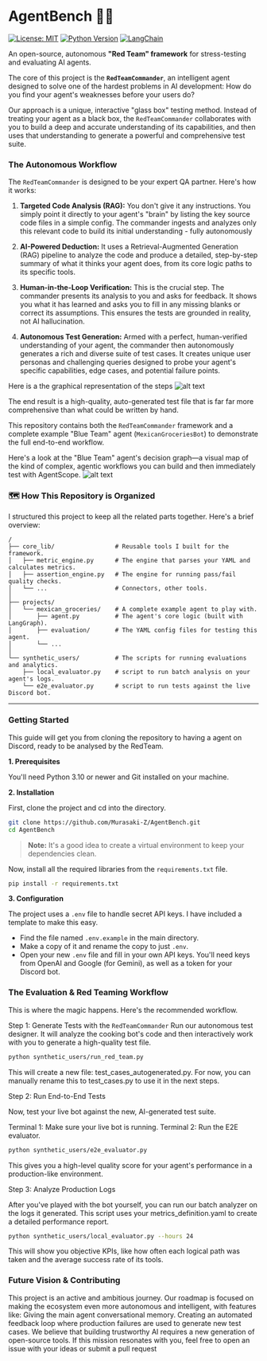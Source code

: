 # AgentBench 🔬🤖

[![License: MIT](https://img.shields.io/badge/License-MIT-yellow.svg)](https://opensource.org/licenses/MIT)
[![Python Version](https://img.shields.io/badge/python-3.10+-blue.svg)](https://www.python.org/downloads/)
[![LangChain](https://img.shields.io/badge/built%20with-LangChain-green.svg)](https://www.langchain.com/)

An open-source, autonomous **"Red Team" framework** for stress-testing and evaluating AI agents.

The core of this project is the **`RedTeamCommander`**, an intelligent agent designed to solve one of the hardest problems in AI development: How do you find your agent's weaknesses before your users do?

Our approach is a unique, interactive "glass box" testing method. Instead of treating your agent as a black box, the `RedTeamCommander` collaborates with you to build a deep and accurate understanding of its capabilities, and then uses that understanding to generate a powerful and comprehensive test suite.

### The Autonomous Workflow

The `RedTeamCommander` is designed to be your expert QA partner. Here's how it works:

1.  **Targeted Code Analysis (RAG):** You don't give it any instructions. You simply point it directly to your agent's "brain" by listing the key source code files in a simple config. The commander ingests and analyzes only this relevant code to build its initial understanding - fully autonomously

2.  **AI-Powered Deduction:** It uses a Retrieval-Augmented Generation (RAG) pipeline to analyze the code and produce a detailed, step-by-step summary of what it thinks your agent does, from its core logic paths to its specific tools.

3.  **Human-in-the-Loop Verification:** This is the crucial step. The commander presents its analysis to you and asks for feedback. It shows you what it has learned and asks you to fill in any missing blanks or correct its assumptions. This ensures the tests are grounded in reality, not AI hallucination.

4.  **Autonomous Test Generation:** Armed with a perfect, human-verified understanding of your agent, the commander then autonomously generates a rich and diverse suite of test cases. It creates unique user personas and challenging queries designed to probe your agent's specific capabilities, edge cases, and potential failure points.

Here is a the graphical representation of the steps
![alt text](red_team_commander_graph.png)



The end result is a high-quality, auto-generated test file that is far far more comprehensive than what could be written by hand. 


This repository contains both the `RedTeamCommander` framework and a complete example "Blue Team" agent (`MexicanGroceriesBot`) to demonstrate the full end-to-end workflow.

Here's a look at the "Blue Team" agent's decision graph—a visual map of the kind of complex, agentic workflows you can build and then immediately test with AgentScope.
![alt text](graph_visualization.png)

### 🗺️ How This Repository is Organized

I structured this project to keep all the related parts together. Here's a brief overview:

```
/
├── core_lib/                 # Reusable tools I built for the framework.
│   ├── metric_engine.py      # The engine that parses your YAML and calculates metrics.
│   ├── assertion_engine.py   # The engine for running pass/fail quality checks.
│   └── ...                   # Connectors, other tools.
│
├── projects/
│   └── mexican_groceries/    # A complete example agent to play with.
│       ├── agent.py          # The agent's core logic (built with LangGraph).
│       ├── evaluation/       # The YAML config files for testing this agent.
│       └── ...
│
└── synthetic_users/          # The scripts for running evaluations and analytics.
    ├── local_evaluator.py    # script to run batch analysis on your agent's logs.
    └── e2e_evaluator.py      # script to run tests against the live Discord bot.
```
---
### Getting Started

This guide will get you from cloning the repository to having a agent on Discord, ready to be analysed by the RedTeam.

**1. Prerequisites**

You'll need Python 3.10 or newer and Git installed on your machine.

**2. Installation**

First, clone the project and cd into the directory.

```bash
git clone https://github.com/Murasaki-Z/AgentBench.git
cd AgentBench
```

> **Note:** It's a good idea to create a virtual environment to keep your dependencies clean.

Now, install all the required libraries from the `requirements.txt` file.

```bash
pip install -r requirements.txt
```

**3. Configuration**

The project uses a `.env` file to handle secret API keys. I have included a template to make this easy.

*   Find the file named `.env.example` in the main directory.
*   Make a copy of it and rename the copy to just `.env`.
*   Open your new `.env` file and fill in your own API keys. You'll need keys from OpenAI and Google (for Gemini), as well as a token for your Discord bot.


### The Evaluation & Red Teaming Workflow

This is where the magic happens. Here's the recommended workflow.

Step 1: Generate Tests with the `RedTeamCommander`
Run our autonomous test designer. It will analyze the cooking bot's code and then interactively work with you to generate a high-quality test file.

```bash
python synthetic_users/run_red_team.py
```
This will create a new file: test_cases_autogenerated.py. For now, you can manually rename this to test_cases.py to use it in the next steps.

Step 2: Run End-to-End Tests

Now, test your live bot against the new, AI-generated test suite.

Terminal 1: Make sure your live bot is running.
Terminal 2: Run the E2E evaluator.

```bash
python synthetic_users/e2e_evaluator.py
```

This gives you a high-level quality score for your agent's performance in a production-like environment.

Step 3: Analyze Production Logs

After you've played with the bot yourself, you can run our batch analyzer on the logs it generated. This script uses your metrics_definition.yaml to create a detailed performance report.

```bash
python synthetic_users/local_evaluator.py --hours 24
```
This will show you objective KPIs, like how often each logical path was taken and the average success rate of its tools.

### Future Vision & Contributing

This project is an active and ambitious journey. Our roadmap is focused on making the ecosystem even more autonomous and intelligent, with features like:
Giving the main agent conversational memory.
Creating an automated feedback loop where production failures are used to generate new test cases.
We believe that building trustworthy AI requires a new generation of open-source tools. If this mission resonates with you, feel free to open an issue with your ideas or submit a pull request
